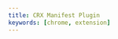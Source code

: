 ```yaml
---
title: CRX Manifest Plugin
keywords: [chrome, extension]
---
```


<embed-project src="@dumlj/crx-manifest-webpack-plugin"></embed-project>
